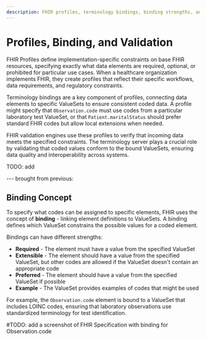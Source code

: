 ```yaml
---
description: FHIR profiles, terminology bindings, binding strengths, and how validation engines use terminology servers
---
```


# Profiles, Binding, and Validation

FHIR Profiles define implementation-specific constraints on base FHIR resources, specifying exactly what data elements are required, optional, or prohibited for particular use cases. When a healthcare organization implements FHIR, they create profiles that reflect their specific workflows, data requirements, and regulatory constraints.

Terminology bindings are a key component of profiles, connecting data elements to specific ValueSets to ensure consistent coded data. A profile might specify that `Observation.code` must use codes from a particular laboratory test ValueSet, or that `Patient.maritalStatus` should prefer standard FHIR codes but allow local extensions when needed.

FHIR validation engines use these profiles to verify that incoming data meets the specified constraints. The terminology server plays a crucial role by validating that coded values conform to the bound ValueSets, ensuring data quality and interoperability across systems.

TODO: add

--- brought from previous:

## Binding Concept

To specify what codes can be assigned to specific elements, FHIR uses the concept of **binding** - linking element definitions to ValueSets. A binding defines which ValueSet constrains the possible values for a coded element.

Bindings can have different strengths:
- **Required** - The element must have a value from the specified ValueSet
- **Extensible** - The element should have a value from the specified ValueSet, but other codes are allowed if the ValueSet doesn't contain an appropriate code
- **Preferred** - The element should have a value from the specified ValueSet if possible
- **Example** - The ValueSet provides examples of codes that might be used

For example, the `Observation.code` element is bound to a ValueSet that includes LOINC codes, ensuring that laboratory observations use standardized terminology for test identification.

#TODO: add a screenshot of FHIR Specification with binding for Observation.code

